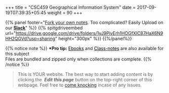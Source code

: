 +++
title = "CSC459 Geographical Information System"
date =  2017-09-19T07:39:35+05:45
weight = 90
+++

{{% panel footer="[Fork your own notes](/8thSem/en/how-to-contribute). Too complicated? Easily Upload on our __[Slack](https://join.slack.com/t/csitauthority/shared_invite/enQtMjgwOTA1NjExMzQ1LTc2Yzg0ODkyNzcxYjkyNzczOTdiMDE1OTIxNzg4MjNkOWJlM2U2MDc3OTBiOGQ4YWE0YTNlNDFkYWE2NjNlOTk)__" %}} 
{{% spitgdriveembed url="https://drive.google.com/drive/folders/1yJ9PivErh1HOGfXlC87HaX6N9HH2QGVd?usp=sharing" height="300px" %}}
{{%/panel%}}

{{% notice note %}}
__&ast;Pro tip:__ <a href="/8thSem/en/ebooks-and-classnotes/ebooks/" style="color:#000;">Ebooks</a> and <a href="/8thSem/en/ebooks-and-classnotes/classnotes/" style="color:#000;">Class-notes</a> are also available for this subject<br/>Files are bundled and zipped only when collections are complete.
{{% /notice %}}

> This is YOUR website. The best way to start adding content is by clicking the <i class="fa fa-code-fork">&nbsp;__Edit this page__</i> button on the top-right corner of this webpage. Feel free to [come knocking](https://m.me/CSITauthority "We're responsive on messenger!") incase of any issues.
